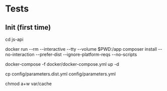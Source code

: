 # Tests

## Init (first time)

cd js-api

docker run --rm --interactive --tty --volume $PWD:/app composer install --no-interaction --prefer-dist --ignore-platform-reqs --no-scripts

docker-compose -f docker/docker-compose.yml up -d

cp config/parameters.dist.yml config/parameters.yml

chmod a+w var/cache


